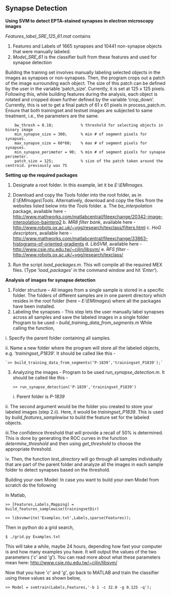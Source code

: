 ## Synapse Detection
**Using SVM to detect EPTA-stained synapses in electron microscopy images**

*Features_label_SRE_125_61.mat* contains

  1. Features and Labels of 1665 synapses and 10441 non-synapse objects that were manually labeled.
  2. *Model_SRE_61* is the classifier built from these features and used for synapse detection

Building the training set involves manually labeling selected objects in the images as synapses or non-synapses. Then, the program crops out a patch of the image surrounding each object. The size of this patch can be defined by the user in the variable ‘patch_size’. Currently, it is set at 125 x 125 pixels. Following this, while building features during the analysis, each object is rotated and cropped down further defined by the variable ‘crop_down’. Currently, this is set to get a final patch of 61 x 61 pixels in process_patch.m. Ensure that both trainingset and testset images are subjected to same treatment, i.e., the parameters are the same.

```
    bw_thresh = 0.10;            % threshold for selecting objects in binary image
    min_synapse_size = 300;      % min # of segment pixels for synapses.
    max_synapse_size = 60*60;    % max # of segment pixels for synapses.
    min_synapse_perimeter = 90;  % min # of segment pixels for synapse perimeter.
    patch_size = 125;            % size of the patch taken around the centroid. previously was 75
```

**Setting up the required packages**

1.  Designate a root folder. In this example, let it be *E:\EMImages*.
2.  Download and copy the Tools folder into the root folder, as in *E:\EMImages\Tools*.
    Alternatively, download and copy the files from the websites listed below into the *Tools* folder.
    a. The *ba_interpolation* package, available here - http://www.mathworks.com/matlabcentral/fileexchange/20342-image-interpolation-bainterp2
    b. *MR8 filter bank*, available here - http://www.robots.ox.ac.uk/~vgg/research/texclass/filters.html
    c. *HoG descriptors*, available here - http://www.mathworks.com/matlabcentral/fileexchange/33863-histograms-of-oriented-gradients
    d. *LibSVM*, available here - http://www.csie.ntu.edu.tw/~cjlin/libsvm/
    e. *RFS filter* - http://www.robots.ox.ac.uk/~vgg/research/texclass/

3.  Run the script *load_packages.m*. This will compile all the required MEX files. (Type ‘*load_packages*’ in the command window and hit ‘*Enter*’).

**Analysis of images for synapse detection**

1. Folder structure – All images from a single sample is stored in a specific folder. The folders of different samples are in one parent directory which resides in the root folder (here – *E:\EMImages*) where all the packages have been installed.
2. Labeling the synapses -
This step lets the user manually label synapses across all samples and save the labeled images in a single folder Program to be used – *build_training_data_from_segments.m* While calling the function,

  i.  Specify the parent folder containing all samples.

  ii. Name a new folder where the program will store all the labeled objects, e.g. ‘*trainingset_P1839*’. It should be called like  this -

	`>> build_training_data_from_segments(‘P-1839’,'trainingset_P1839');`

3. Analyzing the images -
    Program to be used *run_synapse_detection.m*. It should be called like this -

	`>> run_synapse_detection('P-1839','trainingset_P1839')`

	i.  Parent folder is *P-1839*

  ii. The second argument would be the folder you created to store your labeled images (step 2.ii). Here, it would be *trainingset_P1839*. This is used by *build_features_samplewise* to build the feature set for the labeled objects.

  iii.The confidence threshold that will provide a recall of 50% is determined. This is done by generating the ROC curves in the function *determine_threshold* and then using *get_threshold* to choose the appropriate threshold.

  iv. Then, the function *test_directory* will go through all samples individually that are part of the parent folder and analyze all the images in each sample folder to detect synapses based on the threshold.

Building your own Model: In case you want to build your own Model from scratch do the following

In Matlab,

`>> [Features,Labels,Mapping] = build_features_samplewise(trainingsetDir)`

`>> libsvmwrite('Examples.txt',Labels,sparse(Features));`

Then in python do a grid search,

`$ ./grid.py Examples.txt`

This will take a while, maybe 24 hours, depending how fast your computer is and how many examples you have. It will output the values of the two parameters ('*c*' and '*g*'). You can read more about what these parameters mean here: http://www.csie.ntu.edu.tw/~cjlin/libsvm/

Now that you have '*c*' and '*g*', go back to MATLAB and train the classifier using these values as shown below,

`>> Model = svmtrain(Labels,Features,'-b 1 -c 32.0 -g 0.125 -q');`
